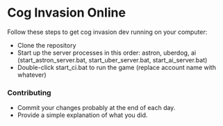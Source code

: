 # Cog Invasion Online #

Follow these steps to get cog invasion dev running on your computer:

* Clone the repository
* Start up the server processes in this order: astron, uberdog, ai (start_astron_server.bat, start_uber_server.bat, start_ai_server.bat)
* Double-click start_ci.bat to run the game (replace account name with whatever)

### Contributing ###
* Commit your changes probably at the end of each day.
* Provide a simple explanation of what you did.